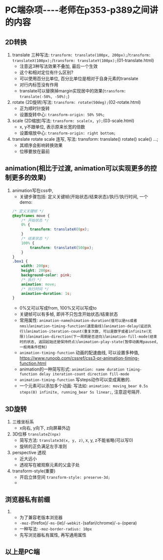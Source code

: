 # PC端杂项----老师在p353-p389之间讲的内容

## 2D转换
1. translate 三种写法: `transform: translate(100px, 200px);`/`transform: translateX(100px);`/`transform: translateY(100px);`(01-translate.html)
    - 注意这3种写法效果不叠加, 最后一个生效
    - 这个和相对定位有什么区别?
    - 可以使用百分比单位, 百分比单位是相对于自身元素的translate
    - 对行内标签没有作用
    - translate可以替换掉margin实现居中的效果(`transform: translate(-50%, -50%);`)
2. rotate (2D旋转)写法: `transform: rotate(50deg);`(02-rotate.html)
    - 正为顺时针旋转
    - 设置旋转中心: `transform-origin: 50% 50%;`
3. scale (2D缩放)写法: `transform: scale(x, y);`(03-scale.html)
    - x, y不跟单位, 表示原来长宽的倍数
    - 设置缩放中心: `transform-origin: right bottom;`
4. translate rotate scale 连写, 写法: transform: translate() rotate() scale() ...;
    - 其顺序会影响转换效果
    - 位移要放在最前

## animation(相比于过渡, animation可以实现更多的控制更多的效果)
1. animation写在css中, 
    - 关键步骤包括: 定义关键帧(开始状态/结束状态)/执行/执行时间, 一个demo:
    ```css
    /* 定义关键帧 */
    @keyframes move {
        /* 开始状态 */
        0% {
            transform: translateX(0px);
        }
        /* 结束状态 */
        100% {
            transform: translateX(500px);
        }
    }
    .box1 {
        width: 200px;
        height: 200px;
        background-color: pink;
        /* 执行 */
        animation: move;
        /* 执行时间 */
        animation-duration: 1s;
    }
    ```
    - 0%又可以写成from, 100%又可以写成to
    - 关键帧可以有多帧, 即并不只包含开始状态/结束状态
    - 常用属性: `animation-name`/`nimation-duration(值可以是ns或者nms)`/`animation-timing-function(速度曲线)`/`animation-delay(延迟执行)`/`animation-iteration-count(重复次数, 可以是数字或者infinite(无限))`/`animation-direction(下一周期是否逆向)`/`animation-fill-mode(结束时的状态, 返回起始还是保持终点)`/`animation-play-state(暂停动画用paused, 一般用条件控制)`
    - `animation-timing-function` 动画的配速曲线, 可以设置多种值, https://www.runoob.com/cssref/css3-pr-animation-timing-function.html
    - animation的一种简写形式: `animation: name duration timing-function delay iteration-count direction fill-mode`
    - `animation-timing-function` 写steps动作可以变成离散的. 
    - 一个元素可以添加多个动画: 写法如: `animation: moving_bear 0.5s steps(8) infinite, running_bear 5s linear;`, 注意逗号隔开. 
## 3D旋转
1. 三维坐标系
    - x向右, y向下, z向屏幕外边
2. 3D位移 `translateZ(npx)`
    - 简写方法: `translate3d(x, y, z)`, x, y, z不能省略(可以写0)
    - 旋转的正负满足左手准则
3. perspective 透视
    - 近大远小
    - 透视写在被观察元素的父盒子处
4. transform-style(重要)
    - 开启立体空间 `transform-style: preserve-3d;`
    - 
## 浏览器私有前缀
1. 
    - 为了兼容老版本浏览器
    - `-moz-`(firefox)/`-ms-`(ie)/`-webkit-`(safari/chrome)/`-o-`(opera)
    - 一种写法: `-moz-border-radius: 10px`
    - 先写浏览器私有属性, 再写通用属性

## 以上是PC端




